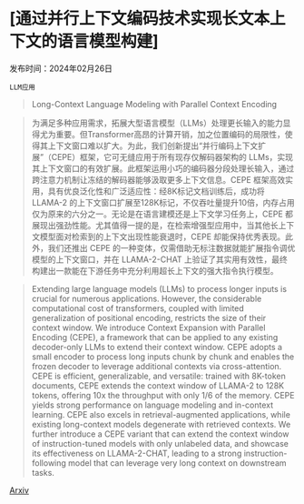 # [通过并行上下文编码技术实现长文本上下文的语言模型构建]

发布时间：2024年02月26日

`LLM应用`

> Long-Context Language Modeling with Parallel Context Encoding

> 为满足多种应用需求，拓展大型语言模型（LLMs）处理更长输入的能力显得尤为重要。但Transformer高昂的计算开销，加之位置编码的局限性，使得其上下文窗口难以扩大。为此，我们创新提出“并行编码上下文扩展”（CEPE）框架，它可无缝应用于所有现存仅解码器架构的 LLMs，实现其上下文窗口的有效扩展。此框架运用小巧的编码器分段处理长输入，通过跨注意力机制让冻结的解码器能够汲取更多上下文信息。CEPE 框架高效实用，具有优良泛化性和广泛适应性：经8K标记文档训练后，成功将 LLAMA-2 的上下文窗口扩展至128K标记，不仅吞吐量提升10倍，内存占用仅为原来的六分之一。无论是在语言建模还是上下文学习任务上，CEPE 都展现出强劲性能。尤其值得一提的是，在检索增强型应用中，当其他长上下文模型面对检索到的上下文出现性能衰退时，CEPE 却能保持优秀表现。此外，我们还推出 CEPE 的一种变体，仅需借助无标注数据就能扩展指令调优模型的上下文窗口，并在 LLAMA-2-CHAT 上验证了其实用有效性，最终构建出一款能在下游任务中充分利用超长上下文的强大指令执行模型。

> Extending large language models (LLMs) to process longer inputs is crucial for numerous applications. However, the considerable computational cost of transformers, coupled with limited generalization of positional encoding, restricts the size of their context window. We introduce Context Expansion with Parallel Encoding (CEPE), a framework that can be applied to any existing decoder-only LLMs to extend their context window. CEPE adopts a small encoder to process long inputs chunk by chunk and enables the frozen decoder to leverage additional contexts via cross-attention. CEPE is efficient, generalizable, and versatile: trained with 8K-token documents, CEPE extends the context window of LLAMA-2 to 128K tokens, offering 10x the throughput with only 1/6 of the memory. CEPE yields strong performance on language modeling and in-context learning. CEPE also excels in retrieval-augmented applications, while existing long-context models degenerate with retrieved contexts. We further introduce a CEPE variant that can extend the context window of instruction-tuned models with only unlabeled data, and showcase its effectiveness on LLAMA-2-CHAT, leading to a strong instruction-following model that can leverage very long context on downstream tasks.

[Arxiv](https://arxiv.org/abs/2402.16617)